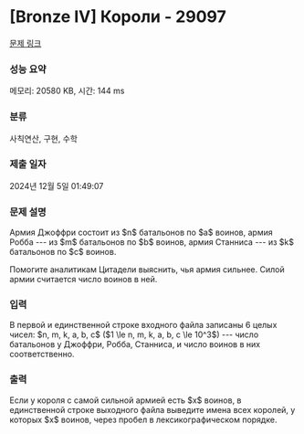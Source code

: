 # [Bronze IV] Короли - 29097 

[문제 링크](https://www.acmicpc.net/problem/29097) 

### 성능 요약

메모리: 20580 KB, 시간: 144 ms

### 분류

사칙연산, 구현, 수학

### 제출 일자

2024년 12월 5일 01:49:07

### 문제 설명

<p>Армия Джоффри состоит из $n$ батальонов по $a$ воинов, армия Робба --- из $m$ батальонов по $b$ воинов, армия Станниса --- из $k$ батальонов по $c$ воинов.</p>

<p>Помогите аналитикам Цитадели выяснить, чья армия сильнее. Силой армии считается число воинов в ней.</p>

### 입력 

 <p>В первой и единственной строке входного файла записаны 6 целых чисел: $n, m, k, a, b, c$ ($1 \le n, m, k, a, b, c \le 10^3$) --- число батальонов у Джоффри, Робба, Станниса, и число воинов в них соответственно.</p>

### 출력 

 <p>Если у короля с самой сильной армией есть $x$ воинов, в единственной строке выходного файла выведите имена всех королей, у которых $x$ воинов, через пробел в лексикографическом порядке.</p>


